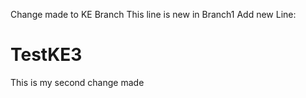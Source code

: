 Change made to KE Branch
This line is new in Branch1
Add new Line: 
# TestKE3
This is my second change made
